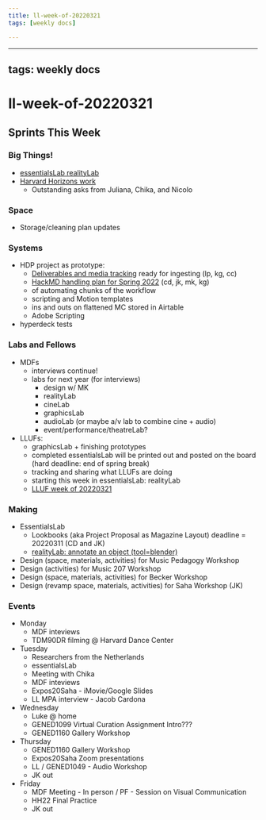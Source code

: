 ```yaml
---
title: ll-week-of-20220321
tags: [weekly docs]

---
```


---
tags: weekly docs
---

# ll-week-of-20220321

## Sprints This Week

### Big Things!
* [essentialsLab realityLab](https://hackmd.io/__inFR_MR5-rwbB7n-wsMw)
* [Harvard Horizons work](https://hackmd.io/8MULM-DtRdqSZAhfoG5D7w?view)
    * Outstanding asks from Juliana, Chika, and Nicolo


### Space
* Storage/cleaning plan updates


### Systems

* HDP project as prototype:
    * [Deliverables and media tracking](https://hackmd.io/of1_XQW4SFGD3X5HweSKfw?edit) ready for ingesting (lp, kg, cc)
    * [HackMD handling plan for Spring 2022](/SF2ew1_3QQ2bTFhSO0GFGQ) (cd, jk, mk, kg)
    * of automating chunks of the workflow
    * scripting and Motion templates
    * ins and outs on flattened MC stored in Airtable
    * Adobe Scripting
* hyperdeck tests

### Labs and Fellows
* MDFs
    * interviews continue!
    * labs for next year (for interviews)
        * design w/ MK
        * realityLab
        * cineLab
        * graphicsLab
        * audioLab (or maybe a/v lab to combine cine + audio)
        * event/performance/theatreLab?
* LLUFs:
    * graphicsLab + finishing prototypes
    * completed essentialsLab will be printed out and posted on the board (hard deadline: end of spring break)
    * tracking and sharing what LLUFs are doing
    * starting this week in essentialsLab: realityLab
    * [LLUF week of 20220321](https://hackmd.io/__inFR_MR5-rwbB7n-wsMw)

### Making
* EssentialsLab
    * Lookbooks (aka Project Proposal as Magazine Layout) deadline = 20220311 (CD and JK)
    * [realityLab: annotate an object (tool=blender)](https://hackmd.io/wtbYUGnqSHC8o6--w2s6SA) 
* Design (space, materials, activities) for Music Pedagogy Workshop
* Design (activities) for Music 207 Workshop
* Design (space, materials, activities) for Becker Workshop
* Design (revamp space, materials, activities) for Saha Workshop (JK)

### Events

* Monday
    * MDF inteviews
    * TDM90DR filming @ Harvard Dance Center
* Tuesday
    * Researchers from the Netherlands
    * essentialsLab
    * Meeting with Chika
    * MDF inteviews
    * Expos20Saha - iMovie/Google Slides
    * LL MPA interview - Jacob Cardona
* Wednesday
    * Luke @ home
    * GENED1099 Virtual Curation Assignment Intro???
    * GENED1160 Gallery Workshop
* Thursday
    * GENED1160 Gallery Workshop
    * Expos20Saha Zoom presentations
    * LL / GENED1049 - Audio Workshop
    * JK out
* Friday
    * MDF Meeting - In person / PF - Session on Visual Communication
    * HH22 Final Practice
    * JK out

